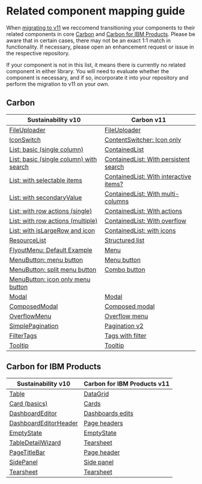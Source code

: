 # Related component mapping guide

When [migrating to v11](https://carbondesignsystem.com/migrating/guide/overview/) we reccomend transitioning your components to their related components in core [Carbon](https://github.com/carbon-design-system/carbon) and [Carbon for IBM Products](https://github.com/carbon-design-system/ibm-products). Please be aware that in certain cases, there may not be an exact 1:1 match in functionality. If necessary, please open an enhancement request or issue in the respective repository.

If your component is not in this list, it means there is currently no related component in either library. You will need to evaluate whether the component is necessary, and if so, incorporate it into your repository and perform the migration to v11 on your own.

## Carbon

| Sustainability v10                                                                                                                                                        | Carbon v11                                                                                                                                                     |
| ------------------------------------------------------------------------------------------------------------------------------------------------------------------------- | -------------------------------------------------------------------------------------------------------------------------------------------------------------- |
| [FileUploader](https://next.carbon-addons-iot-react.com/?path=/story/1-watson-iot-file-uploader--browse)                                                                  | [FileUploader](https://react.carbondesignsystem.com/?path=/story/components-fileuploader--default)                                                             |
| [IconSwitch](https://next.carbon-addons-iot-react.com/?path=/story/1-watson-iot-icon-content-switcher--example-used-in-content-switcher-two-icons)                        | [ContentSwitcher: Icon only](https://react.carbondesignsystem.com/?path=/story/components-contentswitcher--icon-only)                                          |
| [List: basic (single column)](https://next.carbon-addons-iot-react.com/?path=/story/1-watson-iot-list-list--basic-single-column)                                          | [ContainedList](https://react.carbondesignsystem.com/?path=/story/components-containedlist--default)                                                           |
| [List: basic (single column) with search](https://next.carbon-addons-iot-react.com/?path=/story/1-watson-iot-list-list--basic-single-column-with-search)                  | [ContainedList: With persistent search](https://react.carbondesignsystem.com/?path=/story/components-containedlist--with-persistent-search&globals=theme:g10)  |
| [List: with selectable items](https://next.carbon-addons-iot-react.com/?path=/story/1-watson-iot-list-list--selectable-items)                                             | [ContainedList: With interactive items?](https://react.carbondesignsystem.com/?path=/story/components-containedlist--with-interactive-items&globals=theme:g10) |
| [List: with secondaryValue](https://next.carbon-addons-iot-react.com/?path=/story/1-watson-iot-list-list--with-secondary-value)                                           | [ContainedList: With multi-columns](https://react.carbondesignsystem.com/?path=/story/components-containedlist--usage-examples&globals=theme:g10)              |
| [List: with row actions (single)](https://next.carbon-addons-iot-react.com/?path=/story/1-watson-iot-list-list--with-row-actions-single)                                  | [ContainedList: With actions](https://react.carbondesignsystem.com/?path=/story/components-containedlist--with-actions&globals=theme:g10)                      |
| [List: with row actions (multiple)](https://next.carbon-addons-iot-react.com/?path=/story/1-watson-iot-list-list--with-row-actions-multiple)                              | [ContainedList: With overflow](https://react.carbondesignsystem.com/?path=/story/components-containedlist--usage-examples&globals=theme:g10)                   |
| [List: with isLargeRow and icon](https://next.carbon-addons-iot-react.com/?path=/story/1-watson-iot-list-list--with-is-large-row-and-icon)                                | [ContainedList: with icons](https://react.carbondesignsystem.com/?path=/story/components-containedlist--with-icons)                                            |
| [ResourceList](https://next.carbon-addons-iot-react.com/?path=/story/1-watson-iot-list-resourcelist)                                                                      | [Structured list](https://react.carbondesignsystem.com/?path=/story/components-structuredlist--selection)                                                      |
| [FlyoutMenu: Default Example](https://next.carbon-addons-iot-react.com/?path=/story/1-watson-iot-menus-flyoutmenu--default-example)                                       | [Menu](https://react.carbondesignsystem.com/?path=/story/experimental-unstable-menu--playground)                                                               |
| [MenuButton: menu button](https://next.carbon-addons-iot-react.com/?path=/story/2-watson-iot-experimental-%E2%98%A2%EF%B8%8F-menubutton--single-menu-button)              | [Menu button](https://react.carbondesignsystem.com/?path=/story/experimental-unstable-menubutton--default)                                                     |
| [MenuButton: split menu button](https://next.carbon-addons-iot-react.com/?path=/story/2-watson-iot-experimental-%E2%98%A2%EF%B8%8F-menubutton--split-menu-button)         | [Combo button](https://react.carbondesignsystem.com/?path=/story/experimental-unstable-combobutton--default)                                                   |
| [MenuButton: icon only menu button](https://next.carbon-addons-iot-react.com/?path=/story/2-watson-iot-experimental-%E2%98%A2%EF%B8%8F-menubutton--icon-only-menu-button) |                                                                                                                                                                |
| [Modal](https://next.carbon-addons-iot-react.com/?path=/story/1-watson-iot-modal-composedmodal)                                                                           | [Modal](https://react.carbondesignsystem.com/?path=/story/components-modal--default)                                                                           |
| [ComposedModal](https://next.carbon-addons-iot-react.com/?path=/story/1-watson-iot-modal-composedmodal--warning-dialog)                                                   | [Composed modal](https://react.carbondesignsystem.com/?path=/story/components-composedmodal--default)                                                          |
| [OverflowMenu](https://next.carbon-addons-iot-react.com/?path=/story/1-watson-iot-menus-overflowmenu--basic)                                                              | [Overflow menu](https://react.carbondesignsystem.com/?path=/story/components-overflowmenu--playground)                                                         |
| [SimplePagination](https://next.carbon-addons-iot-react.com/?path=/story/1-watson-iot-pagination-simplepagination)                                                        | [Pagination v2](https://react.carbondesignsystem.com/?path=/story/experimental-unstable-pagination--with-no-sizer-child-input-or-child-selector)               |
| [FilterTags](https://next.carbon-addons-iot-react.com/?path=/story/1-watson-iot-tags-filtertags--default-example)                                                         | [Tags with filter](https://react.carbondesignsystem.com/?path=/story/components-tag--playground&args=filter:true)                                              |
| [Tooltip](https://next.carbon-addons-iot-react.com/?path=/story/1-watson-iot-tooltip--default-bottom)                                                                     | [Tooltip](https://react.carbondesignsystem.com/?path=/story/components-tooltip--default)                                                                       |

## Carbon for IBM Products

| Sustainability v10                                                                                                                                                         | Carbon for IBM Products v11                                                                                                        |
| -------------------------------------------------------------------------------------------------------------------------------------------------------------------------- | ---------------------------------------------------------------------------------------------------------------------------------- |
| [Table](https://next.carbon-addons-iot-react.com/?path=/story/1-watson-iot-table--playground)                                                                              | [DataGrid](https://carbon-for-ibm-products.netlify.app/?path=/story/ibm-products-components-datagrid-datagrid-canary--basic-usage) |
| [Card (basics)](https://next.carbon-addons-iot-react.com/?path=/story/1-watson-iot-card-card)                                                                              | [Cards](https://carbon-for-ibm-products.netlify.app/?path=/story/ibm-products-components-cards-productivecard--default)            |
| [DashboardEditor](https://next.carbon-addons-iot-react.com/?path=/story/2-watson-iot-experimental-%E2%98%A2%EF%B8%8F-dashboardeditor)                                      | [Dashboards edits](https://pages.github.ibm.com/cdai-design/pal/patterns/dashboards/dashboard-functions/edit)                      |
| [DashboardEditorHeader](https://next.carbon-addons-iot-react.com/?path=/story/2-watson-iot-experimental-%E2%98%A2%EF%B8%8F-dashboardeditor-dashboardeditorheader--default) | [Page headers](https://pages.github.ibm.com/cdai-design/pal/patterns/dashboards/layouts#page-elements)                             |
| [EmptyState](https://next.carbon-addons-iot-react.com/?path=/story/1-watson-iot-empty-states--first-time-use)                                                              | [EmptyState](https://carbon-for-ibm-products.netlify.app/?path=/docs/ibm-products-patterns-empty-state-emptystate--docs)           |
| [TableDetailWizard](https://next.carbon-addons-iot-react.com/?path=/story/1-watson-iot-tabledetailwizard--stateful-example)                                                | [Tearsheet](https://carbon-for-ibm-products.netlify.app/?path=/story/ibm-products-components-tearsheet-tearsheet--with-influencer) |
| [PageTitleBar](https://next.carbon-addons-iot-react.com/?path=/story/1-watson-iot-page-header-pagetitlebar--base)                                                          | [Page header](https://carbon-for-ibm-products.netlify.app/?path=/story/ibm-products-components-page-header-pageheader--with-tabs)  |
| [SidePanel](https://next.carbon-addons-iot-react.com/?path=/story/1-watson-iot-sidepanel)                                                                                  | [Side panel](https://carbon-for-ibm-products.netlify.app/?path=/story/ibm-products-components-side-panel-sidepanel--slide-over)    |
| [Tearsheet](https://next.carbon-addons-iot-react.com/?path=/story/1-watson-iot-tearsheet)                                                                                  | [Tearsheet](https://carbon-for-ibm-products.netlify.app/?path=/story/ibm-products-components-tearsheet-tearsheet--tearsheet)       |
